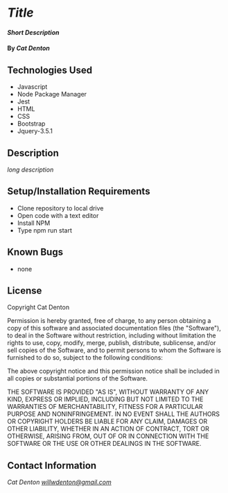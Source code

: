 # _Title_

#### _Short Description_

#### By _**Cat Denton**_

## Technologies Used

* Javascript
* Node Package Manager
* Jest
* HTML
* CSS
* Bootstrap
* Jquery-3.5.1

## Description

_long description_

## Setup/Installation Requirements

* Clone repository to local drive
* Open code with a text editor
* Install NPM
* Type npm run start

## Known Bugs

* none

## License

Copyright <YEAR> Cat Denton

Permission is hereby granted, free of charge, to any person obtaining a copy of this software and associated documentation files (the "Software"), to deal in the Software without restriction, including without limitation the rights to use, copy, modify, merge, publish, distribute, sublicense, and/or sell copies of the Software, and to permit persons to whom the Software is furnished to do so, subject to the following conditions:

The above copyright notice and this permission notice shall be included in all copies or substantial portions of the Software.

THE SOFTWARE IS PROVIDED "AS IS", WITHOUT WARRANTY OF ANY KIND, EXPRESS OR IMPLIED, INCLUDING BUT NOT LIMITED TO THE WARRANTIES OF MERCHANTABILITY, FITNESS FOR A PARTICULAR PURPOSE AND NONINFRINGEMENT. IN NO EVENT SHALL THE AUTHORS OR COPYRIGHT HOLDERS BE LIABLE FOR ANY CLAIM, DAMAGES OR OTHER LIABILITY, WHETHER IN AN ACTION OF CONTRACT, TORT OR OTHERWISE, ARISING FROM, OUT OF OR IN CONNECTION WITH THE SOFTWARE OR THE USE OR OTHER DEALINGS IN THE SOFTWARE.



## Contact Information

_Cat Denton <willwdenton@gmail.com>_